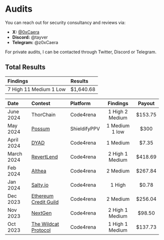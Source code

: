 # Audits

You can reach out for security consultancy and reviews via:

- **X:** [@0xCaera](https://x.com/0xCaera)
- **Discord:** @tayver
- **Telegram:** @z0xCaera

For private audits, I can be contacted through Twitter, Discord or Telegram. 
## Total Results


| Findings             | Results    | 
|:-------------------|:-------------|
| 7 High 11 Medium 1 Low  | $1,640.68 |

| Date             | Contest                                                                       | Platform                                                                                 | Findings | Payout |
|:-------------------|:------------------------------------------------------------------------------|:--------------------------------------------------------------------------------------------|:-------:|:-------:|
|June 2024 | ThorChain | Code4rena | 1 High 2 Medium |$153.75 |
|May 2024  | [Possum](https://github.com/shieldify-security/audits-portfolio/blob/main/reports/PossumLabs-Adapters-Security-Review.pdf) | ShieldifyPPV | 1 Medium 1 low | $300|
|April 2024  | [DYAD](https://code4rena.com/reports/2024-04-dyad) | Code4rena | 1 Medium | $7.35|
|March 2024  | [RevertLend](https://code4rena.com/reports/2024-03-revert-lend)| Code4rena | 2 High 1 Medium  | $418.69|
|Feb 2024  | [Althea](https://code4rena.com/reports/2024-02-althea-liquid-infrastructure) | Code4rena | 2 Medium  | $267.84|
|Jan 2024  | [Salty.io](https://code4rena.com/reports/2024-01-salty) | Code4rena | 1 High | $0.78|
|Dec 2023 | [Ethereum Credit Guild](https://code4rena.com/reports/2023-12-ethereumcreditguild)   | Code4rena | 2 Medium  | $256.04|
|Nov 2023  | [NextGen](https://code4rena.com/reports/2023-10-nextgen)    | Code4rena | 2 High 1 Medium  | $98.50|
|Oct 2023  | [The Wildcat Protocol](https://code4rena.com/reports/2023-10-wildcat) | Code4rena | 1 High 1 Medium  | $137.73|
